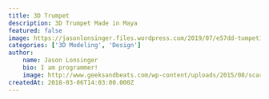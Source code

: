 ```yaml
---
title: 3D Trumpet
description: 3D Trumpet Made in Maya
featured: false
image: https://jasonlonsinger.files.wordpress.com/2019/07/e57dd-tumpet1.jpeg
categories: ['3D Modeling', 'Design']
author:
    name: Jason Lonsinger
    bio: I am programmer!
    image: http://www.geeksandbeats.com/wp-content/uploads/2015/08/scared-batman.jpeg
createdAt: 2018-03-06T14:03:00.000Z
---
```


<v-carousel>
    <v-carousel-item>
        <v-img contain src="https://jasonlonsinger.files.wordpress.com/2019/07/e57dd-tumpet1.jpeg"></v-img>
    </v-carousel-item>
    <v-carousel-item>
        <v-img contain src="https://jasonlonsinger.files.wordpress.com/2019/07/b5b7f-tttt.jpeg"></v-img>
    </v-carousel-item>
    <v-carousel-item>
        <v-img contain src="https://jasonlonsinger.files.wordpress.com/2019/07/b8b0d-trumpet2.jpeg"></v-img>
    </v-carousel-item>
    <v-carousel-item>
        <v-img contain src="https://jasonlonsinger.files.wordpress.com/2019/07/255a6-trumpet1.jpeg"></v-img>
    </v-carousel-item>
    <v-carousel-item>
        <v-img contain src="https://jasonlonsinger.files.wordpress.com/2019/07/20558-trumpet_zoom.jpeg"></v-img>
    </v-carousel-item>
    <v-carousel-item>
        <v-img contain src="https://jasonlonsinger.files.wordpress.com/2019/07/cropped-23cb5-trumpet_zoom.jpeg"></v-img>
    </v-carousel-item>
    <v-carousel-item>
        <v-img contain src="https://jasonlonsinger.files.wordpress.com/2019/07/a3788-terunnp.jpeg"></v-img>
    </v-carousel-item>
    <v-carousel-item>
        <v-img contain src="https://jasonlonsinger.files.wordpress.com/2019/07/d08ec-tumpet1.jpeg"></v-img>
    </v-carousel-item>
    <v-carousel-item>
        <v-img contain src="https://jasonlonsinger.files.wordpress.com/2019/07/64b94-hi.jpeg">
    </v-carousel-item>
    <v-carousel-item>
        <v-img contain src="https://jasonlonsinger.files.wordpress.com/2019/07/c021d-dddddd.jpeg"></v-img>
    </v-carousel-item>
    <v-carousel-item>
        <v-img contain src="https://jasonlonsinger.files.wordpress.com/2019/07/e57dd-tumpet1.jpeg"></v-img>
    </v-carousel-item>
</v-carousel>
